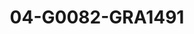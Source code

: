 ---
title: 04-G0082-GRA1491
image: 04-G0082-GRA1491.jpg
brand: graziana-valentini
layout: vestito
---